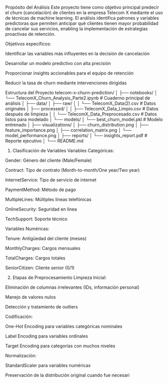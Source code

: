 Propósito del Análisis
Este proyecto tiene como objetivo principal predecir el churn (cancelación) de clientes en la empresa Telecom X mediante el uso de técnicas de machine learning. El análisis identifica patrones y variables predictoras que permiten anticipar qué clientes tienen mayor probabilidad de cancelar sus servicios, enabling la implementación de estrategias proactivas de retención.

Objetivos específicos:

Identificar las variables más influyentes en la decisión de cancelación

Desarrollar un modelo predictivo con alta precisión

Proporcionar insights accionables para el equipo de retención

Reducir la tasa de churn mediante intervenciones dirigidas

Estructura del Proyecto
telecom-x-churn-prediction/
│
├── notebooks/
│   └── TelecomX_Churn_Analysis_Parte2.ipynb  # Cuaderno principal de análisis
│
├── data/
│   ├── raw/
│   │   └── TelecomX_Data(2).csv              # Datos originales
│   ├── processed/
│   │   ├── TelecomX_Data_Limpio.csv          # Datos después de limpieza
│   │   └── TelecomX_Data_Preprocesado.csv    # Datos listos para modelado
│   └── models/
│       └── best_churn_model.pkl              # Modelo entrenado
│
├── visualizations/
│   ├── churn_distribution.png
│   ├── feature_importance.png
│   ├── correlation_matrix.png
│   └── model_performance.png
│
├── reports/
│   └── insights_report.pdf                   # Reporte ejecutivo
│
└── README.md



1. Clasificación de Variables
Variables Categóricas:

Gender: Género del cliente (Male/Female)

Contract: Tipo de contrato (Month-to-month/One year/Two year)

InternetService: Tipo de servicio de internet

PaymentMethod: Método de pago

MultipleLines: Múltiples líneas telefónicas

OnlineSecurity: Seguridad en línea

TechSupport: Soporte técnico

Variables Numéricas:

Tenure: Antigüedad del cliente (meses)

MonthlyCharges: Cargos mensuales

TotalCharges: Cargos totales

SeniorCitizen: Cliente senior (0/1)

2. Etapas de Preprocesamiento
Limpieza Inicial:

Eliminación de columnas irrelevantes (IDs, información personal)

Manejo de valores nulos

Detección y tratamiento de outliers

Codificación:

One-Hot Encoding para variables categóricas nominales

Label Encoding para variables ordinales

Target Encoding para categorías con muchos niveles

Normalización:

StandardScaler para variables numéricas

Preservación de la distribución original cuando fue necesari
